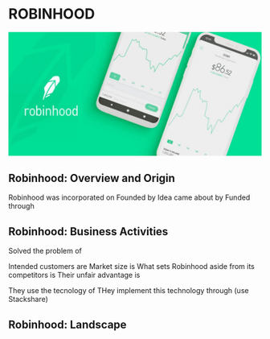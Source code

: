 # ROBINHOOD
![LOGO](robinhood-logo.jpg)

## Robinhood: Overview and Origin

Robinhood was incorporated on
Founded by
Idea came about by
Funded through 

## Robinhood: Business Activities

Solved the problem of

Intended customers are
Market size is
What sets Robinhood aside from its competitors is
Their unfair advantage is

They use the tecnology of
THey implement this technology through (use Stackshare)

## Robinhood: Landscape